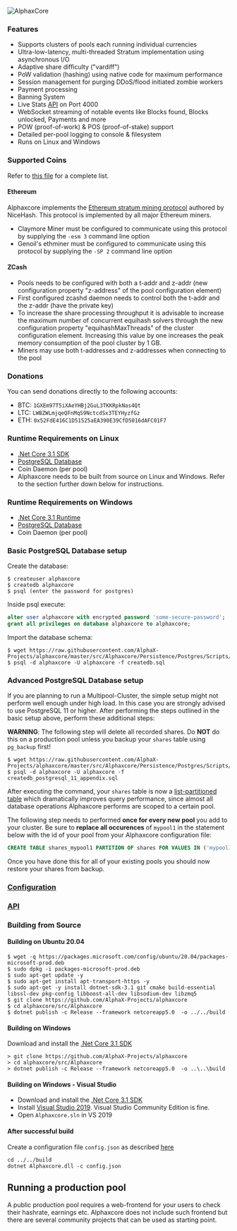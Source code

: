 ![AlphaxCore](https://github.com/AlphaX-Projects/alphaxcore/blob/master/alphaxcore.png)

### Features

- Supports clusters of pools each running individual currencies
- Ultra-low-latency, multi-threaded Stratum implementation using asynchronous I/O
- Adaptive share difficulty ("vardiff")
- PoW validation (hashing) using native code for maximum performance
- Session management for purging DDoS/flood initiated zombie workers
- Payment processing
- Banning System
- Live Stats [API](https://github.com/AlphaX-Projects/alphaxcore/wiki/API) on Port 4000
- WebSocket streaming of notable events like Blocks found, Blocks unlocked, Payments and more
- POW (proof-of-work) & POS (proof-of-stake) support
- Detailed per-pool logging to console & filesystem
- Runs on Linux and Windows

### Supported Coins

Refer to [this file](https://github.com/AlphaX-Projects/alphaxcore/blob/master/src/Alphaxcore/coins.json) for a complete list.

#### Ethereum

Alphaxcore implements the [Ethereum stratum mining protocol](https://github.com/nicehash/Specifications/blob/master/EthereumStratum_NiceHash_v1.0.0.txt) authored by NiceHash. This protocol is implemented by all major Ethereum miners.

- Claymore Miner must be configured to communicate using this protocol by supplying the <code>-esm 3</code> command line option
- Genoil's ethminer must be configured to communicate using this protocol by supplying the <code>-SP 2</code> command line option

#### ZCash

- Pools needs to be configured with both a t-addr and z-addr (new configuration property "z-address" of the pool configuration element)
- First configured zcashd daemon needs to control both the t-addr and the z-addr (have the private key)
- To increase the share processing throughput it is advisable to increase the maximum number of concurrent equihash solvers through the new configuration property "equihashMaxThreads" of the cluster configuration element. Increasing this value by one increases the peak memory consumption of the pool cluster by 1 GB.
- Miners may use both t-addresses and z-addresses when connecting to the pool

### Donations

You can send donations directly to the following accounts:

* BTC:  `1GXEm97T5iXAeYHBj2GuL3TKKRpkNas4Qt`
* LTC:  `LWBZWLmjqeQFnMqS9NctcdSx3TEYHyzfGz`
* ETH:  `0x52FdE416C1D51525aEA390E39CfD5016dAFC01F7`

### Runtime Requirements on Linux

- [.Net Core 3.1 SDK](https://www.microsoft.com/net/download/core)
- [PostgreSQL Database](https://www.postgresql.org/)
- Coin Daemon (per pool)
- Alphaxcore needs to be built from source on Linux and Windows. Refer to the section further down below for instructions.

### Runtime Requirements on Windows

- [.Net Core 3.1 Runtime](https://www.microsoft.com/net/download/core)
- [PostgreSQL Database](https://www.postgresql.org/)
- Coin Daemon (per pool)

### Basic PostgreSQL Database setup

Create the database:

```console
$ createuser alphaxcore
$ createdb alphaxcore
$ psql (enter the password for postgres)
```

Inside psql execute:

```sql
alter user alphaxcore with encrypted password 'some-secure-password';
grant all privileges on database alphaxcore to alphaxcore;
```

Import the database schema:

```console
$ wget https://raw.githubusercontent.com/AlphaX-Projects/alphaxcore/master/src/Alphaxcore/Persistence/Postgres/Scripts/createdb.sql
$ psql -d alphaxcore -U alphaxcore -f createdb.sql
```

### Advanced PostgreSQL Database setup

If you are planning to run a Multipool-Cluster, the simple setup might not perform well enough under high load. In this case you are strongly advised to use PostgreSQL 11 or higher. After performing the steps outlined in the basic setup above, perform these additional steps:

**WARNING**: The following step will delete all recorded shares. Do **NOT** do this on a production pool unless you backup your <code>shares</code> table using <code>pg_backup</code> first!

```console
$ wget https://raw.githubusercontent.com/AlphaX-Projects/alphaxcore/master/src/Alphaxcore/Persistence/Postgres/Scripts/createdb_postgresql_11_appendix.sql
$ psql -d alphaxcore -U alphaxcore -f createdb_postgresql_11_appendix.sql
```

After executing the command, your <code>shares</code> table is now a [list-partitioned table](https://www.postgresql.org/docs/11/ddl-partitioning.html) which dramatically improves query performance, since almost all database operations Alphaxcore performs are scoped to a certain pool. 

The following step needs to performed **once for every new pool** you add to your cluster. Be sure to **replace all occurences** of <code>mypool1</code> in the statement below with the id of your pool from your Alphaxcore configuration file:

```sql
CREATE TABLE shares_mypool1 PARTITION OF shares FOR VALUES IN ('mypool1');
```

Once you have done this for all of your existing pools you should now restore your shares from backup.

### [Configuration](https://github.com/AlphaX-Projects/alphaxcore/wiki/Configuration)

### [API](https://github.com/AlphaX-Projects/alphaxcore/wiki/API)

### Building from Source

#### Building on Ubuntu 20.04

```console
$ wget -q https://packages.microsoft.com/config/ubuntu/20.04/packages-microsoft-prod.deb
$ sudo dpkg -i packages-microsoft-prod.deb
$ sudo apt-get update -y
$ sudo apt-get install apt-transport-https -y
$ sudo apt-get -y install dotnet-sdk-3.1 git cmake build-essential libssl-dev pkg-config libboost-all-dev libsodium-dev libzmq5
$ git clone https://github.com/AlphaX-Projects/alphaxcore
$ cd alphaxcore/src/Alphaxcore
$ dotnet publish -c Release --framework netcoreapp5.0  -o ../../build
```

#### Building on Windows

Download and install the [.Net Core 3.1 SDK](https://www.microsoft.com/net/download/core)

```dosbatch
> git clone https://github.com/AlphaX-Projects/alphaxcore
> cd alphaxcore/src/Alphaxcore
> dotnet publish -c Release --framework netcoreapp5.0  -o ..\..\build
```

#### Building on Windows - Visual Studio

- Download and install the [.Net Core 3.1 SDK](https://www.microsoft.com/net/download/core)
- Install [Visual Studio 2019](https://www.visualstudio.com/vs/). Visual Studio Community Edition is fine.
- Open `Alphaxcore.sln` in VS 2019


#### After successful build

Create a configuration file <code>config.json</code> as described [here](https://github.com/AlphaX-Projects/alphaxcore/wiki/Configuration)

```
cd ../../build
dotnet Alphaxcore.dll -c config.json
```

## Running a production pool

A public production pool requires a web-frontend for your users to check their hashrate, earnings etc. Alphaxcore does not include such frontend but there are several community projects that can be used as starting point.
